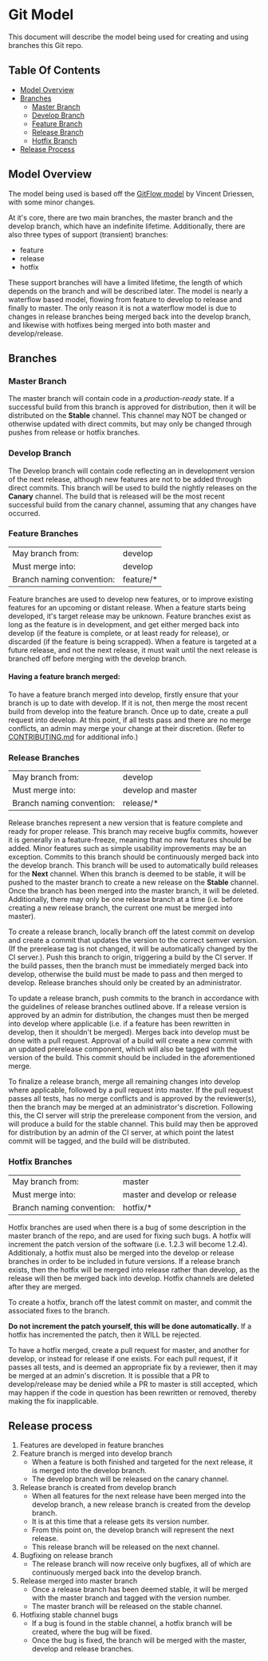 # Git Model

This document will describe the model being used for creating and using branches this Git repo.

## Table Of Contents

- [Model Overview](model-overview)
- [Branches](branches)
  - [Master Branch](master-branch)
  - [Develop Branch](develop-branch)
  - [Feature Branch](feature-branch)
  - [Release Branch](release-branch)
  - [Hotfix Branch](hotfix-branch)
- [Release Process](release-process)

## Model Overview

The model being used is based off the [GitFlow model](https://nvie.com/posts/a-successful-git-branching-model/) by Vincent Driessen, with some minor changes.

At it's core, there are two main branches, the master branch and the develop branch, which have an indefinite lifetime. Additionally, there are also three types of support (transient) branches:

- feature
- release
- hotfix

These support branches will have a limited lifetime, the length of which depends on the branch and will be described later. The model is nearly a waterflow based model, flowing from feature to develop to release and finally to master. The only reason it is not a waterflow model is due to changes in release branches being merged back into the develop branch, and likewise with hotfixes being merged into both master and develop/release.

## Branches

### **Master Branch**

The master branch will contain code in a _production-ready_ state. If a successful build from this branch is approved for distribution, then it will be distributed on the **Stable** channel. This channel may NOT be changed or otherwise updated with direct commits, but may only be changed through pushes from release or hotfix branches.

### **Develop Branch**

The Develop branch will contain code reflecting an in development version of the next release, although new features are not to be added through direct commits. This branch will be used to build the nightly releases on the **Canary** channel. The build that is released will be the most recent successful build from the canary channel, assuming that any changes have occurred.

### **Feature Branches**

|                           |            |
| ------------------------- | ---------- |
| May branch from:          | develop    |
| Must merge into:          | develop    |
| Branch naming convention: | feature/\* |

Feature branches are used to develop new features, or to improve existing features for an upcoming or distant release. When a feature starts being developed, it's target release may be unknown. Feature branches exist as long as the feature is in development, and get either merged back into develop (if the feature is complete, or at least ready for release), or discarded (if the feature is being scrapped). When a feature is targeted at a future release, and not the next release, it must wait until the next release is branched off before merging with the develop branch.

#### Having a feature branch merged:

To have a feature branch merged into develop, firstly ensure that your branch is up to date with develop. If it is not, then merge the most recent build from develop into the feature branch. Once up to date, create a pull request into develop. At this point, if all tests pass and there are no merge conflicts, an admin may merge your change at their discretion. (Refer to [CONTRIBUTING.md](CONTRIBUTING.md) for additional info.)

### **Release Branches**

|                           |                    |
| ------------------------- | ------------------ |
| May branch from:          | develop            |
| Must merge into:          | develop and master |
| Branch naming convention: | release/\*         |

Release branches represent a new version that is feature complete and ready for proper release. This branch may receive bugfix commits, however it is generally in a feature-freeze, meaning that no new features should be added. Minor features such as simple usability improvements may be an exception. Commits to this branch should be continuously merged back into the develop branch. This branch will be used to automatically build releases for the **Next** channel. When this branch is deemed to be stable, it will be pushed to the master branch to create a new release on the **Stable** channel. Once the branch has been merged into the master branch, it will be deleted. Additionally, there may only be one release branch at a time (i.e. before creating a new release branch, the current one must be merged into master).

To create a release branch, locally branch off the latest commit on develop and create a commit that updates the version to the correct semver version. (If the prerelease tag is not changed, it will be automatically changed by the CI server.). Push this branch to origin, triggering a build by the CI server. If the build passes, then the branch must be immediately merged back into develop, otherwise the build must be made to pass and then merged to develop. Release branches should only be created by an administrator.

To update a release branch, push commits to the branch in accordance with the guidelines of release branches outlined above. If a release version is approved by an admin for distribution, the changes must then be merged into develop where applicable (i.e. if a feature has been rewritten in develop, then it shouldn't be merged). Merges back into develop must be done with a pull request. Approval of a build will create a new commit with an updated prerelease component, which will also be tagged with the version of the build. This commit should be included in the aforementioned merge.

To finalize a release branch, merge all remaining changes into develop where applicable, followed by a pull request into master. If the pull request passes all tests, has no merge conflicts and is approved by the reviewer(s), then the branch may be merged at an administrator's discretion. Following this, the CI server will strip the prerelease component from the version, and will produce a build for the stable channel. This build may then be approved for distribution by an admin of the CI server, at which point the latest commit will be tagged, and the build will be distributed.

### **Hotfix Branches**

|                           |                               |
| ------------------------- | ----------------------------- |
| May branch from:          | master                        |
| Must merge into:          | master and develop or release |
| Branch naming convention: | hotfix/\*                     |

Hotfix branches are used when there is a bug of some description in the master branch of the repo, and are used for fixing such bugs. A hotfix will increment the patch version of the software (i.e. 1.2.3 will become 1.2.4). Additionaly, a hotfix must also be merged into the develop or release branches in order to be included in future versions. If a release branch exists, then the hotfix will be merged into release rather than develop, as the release will then be merged back into develop. Hotfix channels are deleted after they are merged.

To create a hotfix, branch off the latest commit on master, and commit the associated fixes to the branch.

**Do not increment the patch yourself, this will be done automatically.** If a hotfix has incremented the patch, then it WILL be rejected.

To have a hotfix merged, create a pull request for master, and another for develop, or instead for release if one exists. For each pull request, if it passes all tests, and is deemed an appropriate fix by a reviewer, then it may be merged at an admin's discretion.  It is possible that a PR to develop/release may be denied while a PR to master is still accepted, which may happen if the code in question has been rewritten or removed, thereby making the fix inapplicable.

## Release process

1. Features are developed in feature branches
2. Feature branch is merged into develop branch
    - When a feature is both finished and targeted for the next release, it is merged into the develop branch.
    - The develop branch will be released on the canary channel.
3. Release branch is created from develop branch
    - When all features for the next release have been merged into the develop branch, a new release branch is created from the develop branch.
    - It is at this time that a release gets its version number.
    - From this point on, the develop branch will represent the next release.
    - This release branch will be released on the next channel.
4. Bugfixing on release branch
    - The release branch will now receive only bugfixes, all of which are continuously merged back into the develop branch.
5. Release merged into master branch
    - Once a release branch has been deemed stable, it will be merged with the master branch and tagged with the version number.
    - The master branch will be released on the stable channel.
6. Hotfixing stable channel bugs
    - If a bug is found in the stable channel, a hotfix branch will be created, where the bug will be fixed.
    - Once the bug is fixed, the branch will be merged with the master, develop and release branches.

